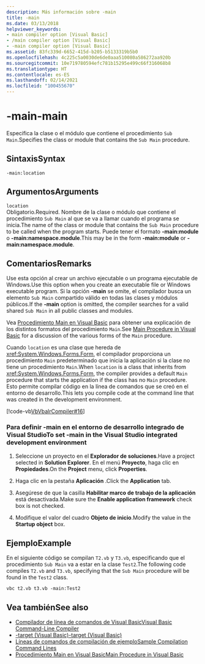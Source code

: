 ```yaml
---
description: Más información sobre -main
title: -main
ms.date: 03/13/2018
helpviewer_keywords:
- main compiler option [Visual Basic]
- /main compiler option [Visual Basic]
- -main compiler option [Visual Basic]
ms.assetid: 83fc339d-6652-415d-b205-b5133319b5b0
ms.openlocfilehash: 4c225c5a0030de6de0aaa510080a586272aa920b
ms.sourcegitcommit: 10e719780594efc781b15295e499c66f316068b8
ms.translationtype: HT
ms.contentlocale: es-ES
ms.lasthandoff: 02/14/2021
ms.locfileid: "100455670"
---
```

# <a name="-main"></a><span data-ttu-id="0f0bc-103">-main</span><span class="sxs-lookup"><span data-stu-id="0f0bc-103">-main</span></span>

<span data-ttu-id="0f0bc-104">Especifica la clase o el módulo que contiene el procedimiento `Sub Main`.</span><span class="sxs-lookup"><span data-stu-id="0f0bc-104">Specifies the class or module that contains the `Sub Main` procedure.</span></span>  
  
## <a name="syntax"></a><span data-ttu-id="0f0bc-105">Sintaxis</span><span class="sxs-lookup"><span data-stu-id="0f0bc-105">Syntax</span></span>  
  
```console  
-main:location  
```  
  
## <a name="arguments"></a><span data-ttu-id="0f0bc-106">Argumentos</span><span class="sxs-lookup"><span data-stu-id="0f0bc-106">Arguments</span></span>  

 `location`  
 <span data-ttu-id="0f0bc-107">Obligatorio.</span><span class="sxs-lookup"><span data-stu-id="0f0bc-107">Required.</span></span> <span data-ttu-id="0f0bc-108">Nombre de la clase o módulo que contiene el procedimiento `Sub Main` al que se va a llamar cuando el programa se inicia.</span><span class="sxs-lookup"><span data-stu-id="0f0bc-108">The name of the class or module that contains the `Sub Main` procedure to be called when the program starts.</span></span> <span data-ttu-id="0f0bc-109">Puede tener el formato **-main:module** o **-main:namespace.module**.</span><span class="sxs-lookup"><span data-stu-id="0f0bc-109">This may be in the form **-main:module** or **-main:namespace.module**.</span></span>  
  
## <a name="remarks"></a><span data-ttu-id="0f0bc-110">Comentarios</span><span class="sxs-lookup"><span data-stu-id="0f0bc-110">Remarks</span></span>  

 <span data-ttu-id="0f0bc-111">Use esta opción al crear un archivo ejecutable o un programa ejecutable de Windows.</span><span class="sxs-lookup"><span data-stu-id="0f0bc-111">Use this option when you create an executable file or Windows executable program.</span></span> <span data-ttu-id="0f0bc-112">Si la opción **-main** se omite, el compilador busca un elemento `Sub Main` compartido válido en todas las clases y módulos públicos.</span><span class="sxs-lookup"><span data-stu-id="0f0bc-112">If the **-main** option is omitted, the compiler searches for a valid shared `Sub Main` in all public classes and modules.</span></span>  
  
 <span data-ttu-id="0f0bc-113">Vea [Procedimiento Main en Visual Basic](../../programming-guide/program-structure/main-procedure.md) para obtener una explicación de los distintos formatos del procedimiento `Main`.</span><span class="sxs-lookup"><span data-stu-id="0f0bc-113">See [Main Procedure in Visual Basic](../../programming-guide/program-structure/main-procedure.md) for a discussion of the various forms of the `Main` procedure.</span></span>  
  
 <span data-ttu-id="0f0bc-114">Cuando `location` es una clase que hereda de <xref:System.Windows.Forms.Form>, el compilador proporciona un procedimiento `Main` predeterminado que inicia la aplicación si la clase no tiene un procedimiento `Main`.</span><span class="sxs-lookup"><span data-stu-id="0f0bc-114">When `location` is a class that inherits from <xref:System.Windows.Forms.Form>, the compiler provides a default `Main` procedure that starts the application if the class has no `Main` procedure.</span></span> <span data-ttu-id="0f0bc-115">Esto permite compilar código en la línea de comandos que se creó en el entorno de desarrollo.</span><span class="sxs-lookup"><span data-stu-id="0f0bc-115">This lets you compile code at the command line that was created in the development environment.</span></span>  
  
 [!code-vb[VbVbalrCompiler#16](~/samples/snippets/visualbasic/VS_Snippets_VBCSharp/VbVbalrCompiler/VB/Class1.vb#16)]  
  
### <a name="to-set--main-in-the-visual-studio-integrated-development-environment"></a><span data-ttu-id="0f0bc-116">Para definir -main en el entorno de desarrollo integrado de Visual Studio</span><span class="sxs-lookup"><span data-stu-id="0f0bc-116">To set -main in the Visual Studio integrated development environment</span></span>  
  
1. <span data-ttu-id="0f0bc-117">Seleccione un proyecto en el **Explorador de soluciones**.</span><span class="sxs-lookup"><span data-stu-id="0f0bc-117">Have a project selected in **Solution Explorer**.</span></span> <span data-ttu-id="0f0bc-118">En el menú **Proyecto**, haga clic en **Propiedades**.</span><span class="sxs-lookup"><span data-stu-id="0f0bc-118">On the **Project** menu, click **Properties**.</span></span>  
  
2. <span data-ttu-id="0f0bc-119">Haga clic en la pestaña **Aplicación** .</span><span class="sxs-lookup"><span data-stu-id="0f0bc-119">Click the **Application** tab.</span></span>  
  
3. <span data-ttu-id="0f0bc-120">Asegúrese de que la casilla **Habilitar marco de trabajo de la aplicación** está desactivada.</span><span class="sxs-lookup"><span data-stu-id="0f0bc-120">Make sure the **Enable application framework** check box is not checked.</span></span>  
  
4. <span data-ttu-id="0f0bc-121">Modifique el valor del cuadro **Objeto de inicio**.</span><span class="sxs-lookup"><span data-stu-id="0f0bc-121">Modify the value in the **Startup object** box.</span></span>  
  
## <a name="example"></a><span data-ttu-id="0f0bc-122">Ejemplo</span><span class="sxs-lookup"><span data-stu-id="0f0bc-122">Example</span></span>  

 <span data-ttu-id="0f0bc-123">En el siguiente código se compilan `T2.vb` y `T3.vb`, especificando que el procedimiento `Sub Main` va a estar en la clase `Test2`.</span><span class="sxs-lookup"><span data-stu-id="0f0bc-123">The following code compiles `T2.vb` and `T3.vb`, specifying that the `Sub Main` procedure will be found in the `Test2` class.</span></span>  
  
```console
vbc t2.vb t3.vb -main:Test2  
```  
  
## <a name="see-also"></a><span data-ttu-id="0f0bc-124">Vea también</span><span class="sxs-lookup"><span data-stu-id="0f0bc-124">See also</span></span>

- [<span data-ttu-id="0f0bc-125">Compilador de línea de comandos de Visual Basic</span><span class="sxs-lookup"><span data-stu-id="0f0bc-125">Visual Basic Command-Line Compiler</span></span>](index.md)
- [<span data-ttu-id="0f0bc-126">-target (Visual Basic)</span><span class="sxs-lookup"><span data-stu-id="0f0bc-126">-target (Visual Basic)</span></span>](target.md)
- [<span data-ttu-id="0f0bc-127">Líneas de comandos de compilación de ejemplo</span><span class="sxs-lookup"><span data-stu-id="0f0bc-127">Sample Compilation Command Lines</span></span>](sample-compilation-command-lines.md)
- [<span data-ttu-id="0f0bc-128">Procedimiento Main en Visual Basic</span><span class="sxs-lookup"><span data-stu-id="0f0bc-128">Main Procedure in Visual Basic</span></span>](../../programming-guide/program-structure/main-procedure.md)
